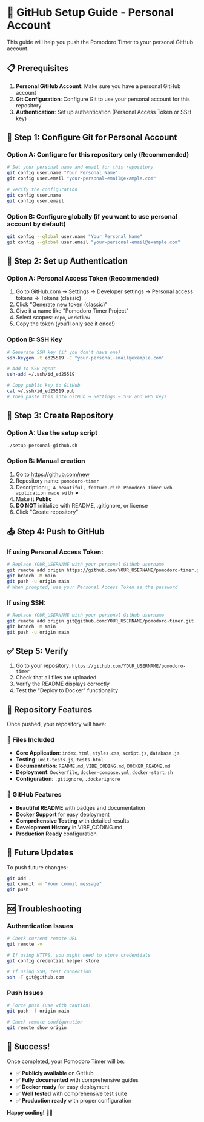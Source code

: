 # 🚀 GitHub Setup Guide - Personal Account

This guide will help you push the Pomodoro Timer to your personal GitHub account.

## 📋 Prerequisites

1. **Personal GitHub Account**: Make sure you have a personal GitHub account
2. **Git Configuration**: Configure Git to use your personal account for this repository
3. **Authentication**: Set up authentication (Personal Access Token or SSH key)

## 🔧 Step 1: Configure Git for Personal Account

### Option A: Configure for this repository only (Recommended)
```bash
# Set your personal name and email for this repository
git config user.name "Your Personal Name"
git config user.email "your-personal-email@example.com"

# Verify the configuration
git config user.name
git config user.email
```

### Option B: Configure globally (if you want to use personal account by default)
```bash
git config --global user.name "Your Personal Name"
git config --global user.email "your-personal-email@example.com"
```

## 🔐 Step 2: Set up Authentication

### Option A: Personal Access Token (Recommended)
1. Go to GitHub.com → Settings → Developer settings → Personal access tokens → Tokens (classic)
2. Click "Generate new token (classic)"
3. Give it a name like "Pomodoro Timer Project"
4. Select scopes: `repo`, `workflow`
5. Copy the token (you'll only see it once!)

### Option B: SSH Key
```bash
# Generate SSH key (if you don't have one)
ssh-keygen -t ed25519 -C "your-personal-email@example.com"

# Add to SSH agent
ssh-add ~/.ssh/id_ed25519

# Copy public key to GitHub
cat ~/.ssh/id_ed25519.pub
# Then paste this into GitHub → Settings → SSH and GPG keys
```

## 🚀 Step 3: Create Repository

### Option A: Use the setup script
```bash
./setup-personal-github.sh
```

### Option B: Manual creation
1. Go to https://github.com/new
2. Repository name: `pomodoro-timer`
3. Description: `🍅 A beautiful, feature-rich Pomodoro Timer web application made with ❤️`
4. Make it **Public**
5. **DO NOT** initialize with README, .gitignore, or license
6. Click "Create repository"

## 📤 Step 4: Push to GitHub

### If using Personal Access Token:
```bash
# Replace YOUR_USERNAME with your personal GitHub username
git remote add origin https://github.com/YOUR_USERNAME/pomodoro-timer.git
git branch -M main
git push -u origin main
# When prompted, use your Personal Access Token as the password
```

### If using SSH:
```bash
# Replace YOUR_USERNAME with your personal GitHub username
git remote add origin git@github.com:YOUR_USERNAME/pomodoro-timer.git
git branch -M main
git push -u origin main
```

## ✅ Step 5: Verify

1. Go to your repository: `https://github.com/YOUR_USERNAME/pomodoro-timer`
2. Check that all files are uploaded
3. Verify the README displays correctly
4. Test the "Deploy to Docker" functionality

## 🎯 Repository Features

Once pushed, your repository will have:

### 📁 Files Included
- **Core Application**: `index.html`, `styles.css`, `script.js`, `database.js`
- **Testing**: `unit-tests.js`, `tests.html`
- **Documentation**: `README.md`, `VIBE_CODING.md`, `DOCKER_README.md`
- **Deployment**: `Dockerfile`, `docker-compose.yml`, `docker-start.sh`
- **Configuration**: `.gitignore`, `.dockerignore`

### 🌟 GitHub Features
- **Beautiful README** with badges and documentation
- **Docker Support** for easy deployment
- **Comprehensive Testing** with detailed results
- **Development History** in VIBE_CODING.md
- **Production Ready** configuration

## 🔄 Future Updates

To push future changes:
```bash
git add .
git commit -m "Your commit message"
git push
```

## 🆘 Troubleshooting

### Authentication Issues
```bash
# Check current remote URL
git remote -v

# If using HTTPS, you might need to store credentials
git config credential.helper store

# If using SSH, test connection
ssh -T git@github.com
```

### Push Issues
```bash
# Force push (use with caution)
git push -f origin main

# Check remote configuration
git remote show origin
```

## 🎉 Success!

Once completed, your Pomodoro Timer will be:
- ✅ **Publicly available** on GitHub
- ✅ **Fully documented** with comprehensive guides
- ✅ **Docker ready** for easy deployment
- ✅ **Well tested** with comprehensive test suite
- ✅ **Production ready** with proper configuration

**Happy coding! 🍅✨** 